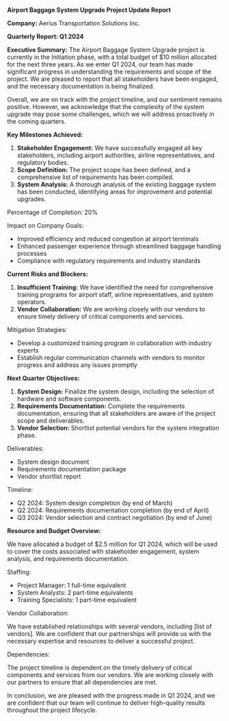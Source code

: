 **Airport Baggage System Upgrade Project Update Report**

**Company:** Aerius Transportation Solutions Inc.

**Quarterly Report: Q1 2024**

**Executive Summary:**
The Airport Baggage System Upgrade project is currently in the Initiation phase, with a total budget of $10 million allocated for the next three years. As we enter Q1 2024, our team has made significant progress in understanding the requirements and scope of the project. We are pleased to report that all stakeholders have been engaged, and the necessary documentation is being finalized.

Overall, we are on track with the project timeline, and our sentiment remains positive. However, we acknowledge that the complexity of the system upgrade may pose some challenges, which we will address proactively in the coming quarters.

**Key Milestones Achieved:**

1. **Stakeholder Engagement:** We have successfully engaged all key stakeholders, including airport authorities, airline representatives, and regulatory bodies.
2. **Scope Definition:** The project scope has been defined, and a comprehensive list of requirements has been compiled.
3. **System Analysis:** A thorough analysis of the existing baggage system has been conducted, identifying areas for improvement and potential upgrades.

Percentage of Completion: 20%

Impact on Company Goals:

* Improved efficiency and reduced congestion at airport terminals
* Enhanced passenger experience through streamlined baggage handling processes
* Compliance with regulatory requirements and industry standards

**Current Risks and Blockers:**

1. **Insufficient Training:** We have identified the need for comprehensive training programs for airport staff, airline representatives, and system operators.
2. **Vendor Collaboration:** We are working closely with our vendors to ensure timely delivery of critical components and services.

Mitigation Strategies:

* Develop a customized training program in collaboration with industry experts
* Establish regular communication channels with vendors to monitor progress and address any issues promptly

**Next Quarter Objectives:**

1. **System Design:** Finalize the system design, including the selection of hardware and software components.
2. **Requirements Documentation:** Complete the requirements documentation, ensuring that all stakeholders are aware of the project scope and deliverables.
3. **Vendor Selection:** Shortlist potential vendors for the system integration phase.

Deliverables:

* System design document
* Requirements documentation package
* Vendor shortlist report

Timeline:

* Q2 2024: System design completion (by end of March)
* Q2 2024: Requirements documentation completion (by end of April)
* Q3 2024: Vendor selection and contract negotiation (by end of June)

**Resource and Budget Overview:**

We have allocated a budget of $2.5 million for Q1 2024, which will be used to cover the costs associated with stakeholder engagement, system analysis, and requirements documentation.

Staffing:

* Project Manager: 1 full-time equivalent
* System Analysts: 2 part-time equivalents
* Training Specialists: 1 part-time equivalent

Vendor Collaboration:

We have established relationships with several vendors, including [list of vendors]. We are confident that our partnerships will provide us with the necessary expertise and resources to deliver a successful project.

Dependencies:

The project timeline is dependent on the timely delivery of critical components and services from our vendors. We are working closely with our partners to ensure that all dependencies are met.

In conclusion, we are pleased with the progress made in Q1 2024, and we are confident that our team will continue to deliver high-quality results throughout the project lifecycle.